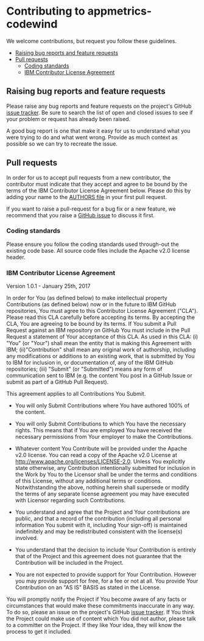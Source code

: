 # Contributing to appmetrics-codewind

We welcome contributions, but request you follow these guidelines.

 - [Raising bug reports and feature requests](#raising-bug-reports-and-feature-requests)
 - [Pull requests](#pull-requests)
   - [Coding standards](#coding-standards)
   - [IBM Contributor License Agreement](#ibm-contributor-license-agreement)


## Raising bug reports and feature requests

Please raise any bug reports and feature requests on the project's GitHub [issue tracker](https://github.com/runtimetools/appmetrics-codewind/issues).
Be sure to search the list of open and closed issues to see if your problem or request has already been raised.

A good bug report is one that make it easy for us to understand what you were trying to do and what went wrong. Provide as much context as possible so we can try to recreate the issue.

## Pull requests

In order for us to accept pull requests from a new contributor, the contributor must indicate that they accept and agree to be bound by the terms of the IBM Contributor License Agreement below. Please do this by adding your name to the [AUTHORS file](https://github.com/runtimetools/appmetrics-codewind/blob/master/AUTHORS.md)
in your first pull request.

If you want to raise a pull-request for a bug fix or a new feature, we recommend that you raise a [GitHub issue](https://github.com/runtimetools/appmetrics-codewind/issues) to discuss it first.

### Coding standards

Please ensure you follow the coding standards used through-out the existing code base. All source code files include the Apache v2.0 license header.

### IBM Contributor License Agreement
Version 1.0.1 - January 25th, 2017

In order for You (as defined below) to make intellectual property Contributions (as defined below) now or in the future to IBM GitHub repositories, You must agree to this Contributor License Agreement ("CLA"). Please read this CLA carefully before accepting its terms. By accepting the CLA, You are agreeing to be bound by its terms. If You submit a Pull Request against an IBM repository on GitHub You must include in the Pull Request a statement of Your acceptance of this CLA.
As used in this CLA: (i) "You" (or "Your") shall mean the entity that is making this Agreement with IBM; (ii)"Contribution" shall mean any original work of authorship, including any modifications or additions to an existing work, that is submitted by You to IBM for inclusion in, or documentation of, any of the IBM GitHub repositories; (iii) "Submit" (or "Submitted") means any form of communication sent to IBM (e.g. the content You post in a GitHub Issue or submit as part of a GitHub Pull Request).

This agreement applies to all Contributions You Submit.

- You will only Submit Contributions where You have authored 100% of the content.

- You will only Submit Contributions to which You have the necessary rights. This means that if You are employed You have received the necessary permissions from Your employer to make the Contributions.

- Whatever content You Contribute will be provided under the Apache v2.0 license. You can read a copy of the Apache v2.0 License at http://www.apache.org/licenses/LICENSE-2.0.  Unless You explicitly state otherwise, any Contribution intentionally submitted for inclusion in the Work by You to the Licensor shall be under the terms and conditions of this License, without any additional terms or conditions. Notwithstanding the above, nothing herein shall supersede or modify the terms of any separate license agreement you may have executed with Licensor regarding such Contributions.

- You understand and agree that the Project and Your contributions are public, and that a record of the contribution (including all personal information You submit with it, including Your sign-off) is maintained indefinitely and may be redistributed consistent with the license(s) involved.

- You understand that the decision to include Your Contribution is entirely that of the Project and this agreement does not guarantee that the Contribution will be included in the Project.

- You are not expected to provide support for Your Contribution. However you may provide support for free, for a fee or not at all. You provide Your Contribution on an "AS IS" BASIS as stated in the License.

You will promptly notify the Project if You become aware of any facts or circumstances that would make these commitments inaccurate in any way. To do so, please an issue on the project's GitHub [issue tracker](https://github.com/runtimetools/appmetrics-codewind/issues).
If You think the Project could make use of content which You did not author, please talk to a committer on the Project. If they like Your idea, they will know the process to get it included.
